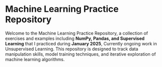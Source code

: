 <h1>Machine Learning Practice Repository</h1>

Welcome to the Machine Learning Practice Repository, a collection of exercises and examples including <b>NumPy, Pandas, and Supervised Learning </b> that I practiced during <b>January 2025</b>, Currently ongoing work in Unsupervised Learning. This repository is designed to track data manipulation skills, model training techniques, and iterative exploration of machine learning algorithms.

